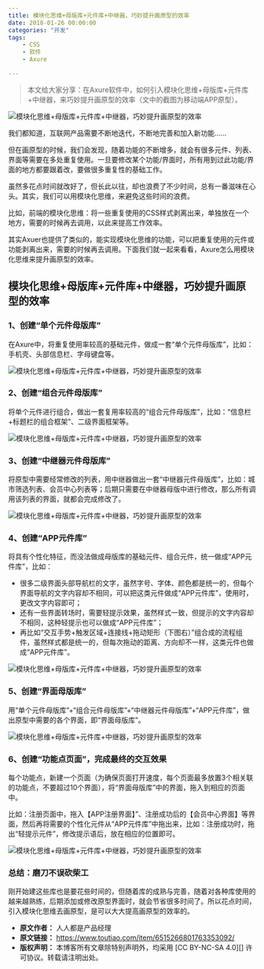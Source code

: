 ```yaml
---
title: 模块化思维+母版库+元件库+中继器，巧妙提升画原型的效率
date: 2018-01-26 00:00:00
categories: "开发"
tags:
	- CSS
	- 软件
	- Axure

---
```


> 本文给大家分享：在Axure软件中，如何引入模块化思维+母版库+元件库+中继器，来巧妙提升画原型的效率（文中的截图为移动端APP原型）。

![模块化思维+母版库+元件库+中继器，巧妙提升画原型的效率][NVFE-6ZB6-JUEJ.jpg]

我们都知道，互联网产品需要不断地迭代，不断地完善和加入新功能……

但在画原型的时候，我们会发现，随着功能的不断增多，就会有很多元件、列表、界面等需要在多处重复使用。一旦要修改某个功能/界面时，所有用到过此功能/界面的地方都要跟着改，要做很多重复性的基础工作。

虽然多花点时间就改好了，但长此以往，却也浪费了不少时间，总有一番滋味在心头。其实，我们可以用模块化思维，来避免这些时间的浪费。

比如，前端的模块化思维：将一些重复使用的CSS样式剥离出来，单独放在一个地方，需要的时候再去调用，以此来提高工作效率。

其实Axuer也提供了类似的，能实现模块化思维的功能，可以把重复使用的元件或功能剥离出来，需要的时候再去调用。下面我们就一起来看看，Axure怎么用模块化思维来提升画原型的效率。

## **模块化思维+母版库+元件库+中继器，巧妙提升画原型的效率** ##

### 1、创建“单个元件母版库” ###

在Axure中，将重复使用率较高的基础元件，做成一套“单个元件母版库”，比如：手机壳、头部信息栏、字母键盘等。

![模块化思维+母版库+元件库+中继器，巧妙提升画原型的效率][NIVR-JNUI-A63A.jpg]

### **2、创建“组合元件母版库”** ###

将单个元件进行组合，做出一套复用率较高的“组合元件母版库”，比如：“信息栏+标题栏的组合框架”、二级界面框架等。

![模块化思维+母版库+元件库+中继器，巧妙提升画原型的效率][YRUR-FFNB-VUYJ.jpg]

### **3、创建“中继器元件母版库”** ###

将原型中需要经常修改的列表，用中继器做出一套“中继器元件母版库”，比如：城市筛选列表、会员中心列表等；后期只需要在中继器母版中进行修改，那么所有调用该列表的界面，就都会完成修改了。

![模块化思维+母版库+元件库+中继器，巧妙提升画原型的效率][FE73-2IM7-F6NZ.jpg]

### **4、创建“APP元件库”** ###

将具有个性化特征，而没法做成母版库的基础元件、组合元件，统一做成“APP元件库”，比如：

 *  很多二级界面头部导航栏的文字，虽然字号、字体、颜色都是统一的，但每个界面导航的文字内容却不相同，可以把这类元件做成“APP元件库”，使用时，更改文字内容即可；
 *  还有一些界面转场时，需要轻提示效果，虽然样式一致，但提示的文字内容却不相同，这种轻提示也可以做成“APP元件库”；
 *  再比如“交互手势+触发区域+连接线+拖动矩形（下图右）”组合成的流程组件，虽然样式都是统一的，但每次拖动的距离、方向却不一样，这类元件也做成“APP元件库”。

![模块化思维+母版库+元件库+中继器，巧妙提升画原型的效率][QAN7-ZB3A-ZNM2.jpg]

### **5、创建“界面母版库”** ###

用“单个元件母版库”+“组合元件母版库”+“中继器元件母版库”+“APP元件库”，做出原型中需要的各个界面，即“界面母版库”。

![模块化思维+母版库+元件库+中继器，巧妙提升画原型的效率][FUNV-MUVR-EVVI.jpg]

### **6、创建“功能点页面”，完成最终的交互效果** ###

每个功能点，新建一个页面（为确保页面打开速度，每个页面最多放置3个相关联的功能点，不要超过10个界面），将“界面母版库”中的界面，拖入到相应的页面中。

比如：注册页面中，拖入【APP注册界面】”、注册成功后的【会员中心界面】等界面，然后再将需要的个性化元件从“APP元件库”中拖出来，比如：注册成功时，拖出“轻提示元件”，修改提示语后，放在相应的位置即可。

![模块化思维+母版库+元件库+中继器，巧妙提升画原型的效率][AUBM-AUQ3-IFNM.jpg]

### 总结：磨刀不误砍柴工 ###

刚开始建这些库也是要花些时间的，但随着库的成熟与完善，随着对各种库使用的越来越熟练，后期添加或修改原型界面时，就会节省很多时间了。所以花点时间，引入模块化思维去画原型，是可以大大提高画原型的效率的。


[NVFE-6ZB6-JUEJ.jpg]: /pro/os/crawler/NVFE-6ZB6-JUEJ.jpg
[NIVR-JNUI-A63A.jpg]: /pro/os/crawler/NIVR-JNUI-A63A.jpg
[YRUR-FFNB-VUYJ.jpg]: /pro/os/crawler/YRUR-FFNB-VUYJ.jpg
[FE73-2IM7-F6NZ.jpg]: /pro/os/crawler/FE73-2IM7-F6NZ.jpg
[QAN7-ZB3A-ZNM2.jpg]: /pro/os/crawler/QAN7-ZB3A-ZNM2.jpg
[FUNV-MUVR-EVVI.jpg]: /pro/os/crawler/FUNV-MUVR-EVVI.jpg
[AUBM-AUQ3-IFNM.jpg]: /pro/os/crawler/AUBM-AUQ3-IFNM.jpg
 *  **原文作者：** 人人都是产品经理
 *  **原文链接：** https://www.toutiao.com/item/6515266801763353092/
 *  **版权声明：** 本博客所有文章除特别声明外，均采用 [CC BY-NC-SA 4.0][] 许可协议。转载请注明出处。